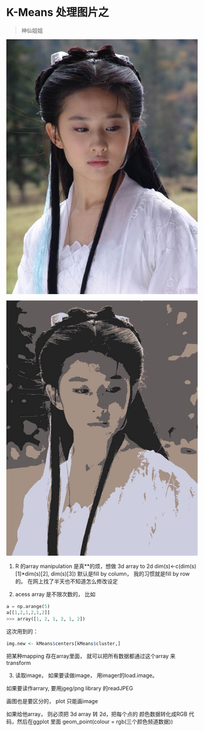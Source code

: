 # K-Means 处理图片之
> 神仙姐姐

![original](https://github.com/travelwithwind/STA314/blob/master/exercises/kmeans/my%20gf.jpg)

![transformed](https://github.com/travelwithwind/STA314/blob/master/exercises/kmeans/new_image.jpg)




1. R 的array manipulation 是真**的烦，想做 3d array to 2d
dim(s)<-c(dim(s)[1]*dim(s)[2], dim(s)[3]) 
默认是fill by column， 我的习惯就是fill by row的。 在网上找了半天也不知道怎么修改设定


2. acess array 是不限次数的， 比如

```python
a = np.arange(5)
a[[1,2,1,2,1,2]]
>>> array([1, 2, 1, 2, 1, 2])
```

这次用到的：
```R
img.new <- kMeans$centers[kMeans$cluster,]
```

把某种mapping 存在array里面， 就可以把所有数据都通过这个array 来transform



3. 读取image， 如果要读做image， 用imager的load.image。

如果要读作arrary, 要用jgeg/png library 的readJPEG

画图也是要区分的， plot 只能画image

如果给他array， 则必须把 3d array 转 2d，把每个点的 颜色数据转化成RGB 代码，然后在ggplot 里面 geom_point(colour = rgb(三个颜色频道数据))

